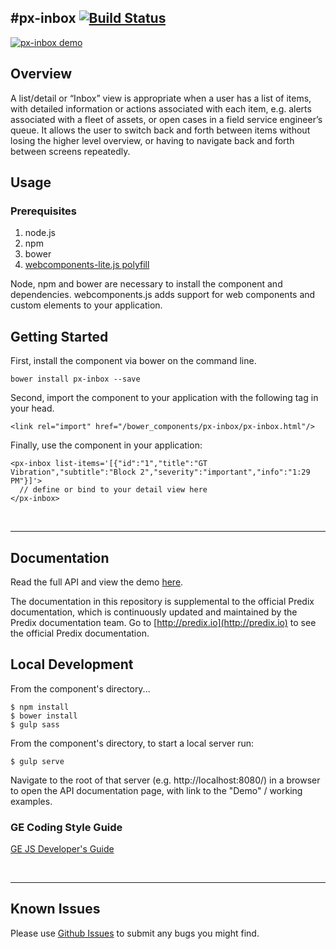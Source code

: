#px-inbox [![Build Status](https://travis-ci.org/PredixDev/px-inbox.svg?branch=master)](https://travis-ci.org/PredixDev/px-inbox)
-----------------------------------------------
[![px-inbox demo](px-inbox.png?raw=true)](https://predixdev.github.io/predix-ui/?type=component&show=px-inbox/)

## Overview

A list/detail or “Inbox” view is appropriate when a user has a list of items, with detailed information or actions associated with each item, e.g. alerts associated with a fleet of assets, or open cases in a field service engineer’s queue. It allows the user to switch back and forth between items without losing the higher level overview, or having to navigate back and forth between screens repeatedly.

## Usage

### Prerequisites
1. node.js
2. npm
3. bower
4. [webcomponents-lite.js polyfill](https://github.com/webcomponents/webcomponentsjs)

Node, npm and bower are necessary to install the component and dependencies. webcomponents.js adds support for web components and custom elements to your application.

## Getting Started

First, install the component via bower on the command line.

```
bower install px-inbox --save
```

Second, import the component to your application with the following tag in your head.

```
<link rel="import" href="/bower_components/px-inbox/px-inbox.html"/>
```

Finally, use the component in your application:

```
<px-inbox list-items='[{"id":"1","title":"GT Vibration","subtitle":"Block 2","severity":"important","info":"1:29 PM"}]'>
  // define or bind to your detail view here
</px-inbox>
```

<br />
<hr />

## Documentation

Read the full API and view the demo [here](https://predixdev.github.io/predix-ui/?type=component&show=px-inbox/).

The documentation in this repository is supplemental to the official Predix documentation, which is continuously updated and maintained by the Predix documentation team. Go to [http://predix.io](http://predix.io)  to see the official Predix documentation.


## Local Development

From the component's directory...

```
$ npm install
$ bower install
$ gulp sass
```

From the component's directory, to start a local server run:

```
$ gulp serve
```

Navigate to the root of that server (e.g. http://localhost:8080/) in a browser to open the API documentation page, with link to the "Demo" / working examples.

### GE Coding Style Guide
[GE JS Developer's Guide](https://github.com/GeneralElectric/javascript)

<br />
<hr />

## Known Issues

Please use [Github Issues](https://github.com/PredixDev/px-inbox/issues) to submit any bugs you might find.
